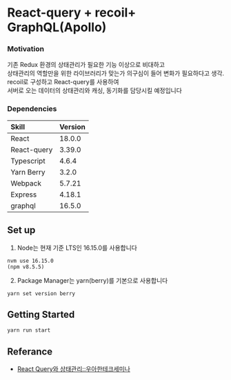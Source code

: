 # React-query + recoil+ GraphQL(Apollo)


### Motivation
기존 Redux 환경의 상태관리가 필요한 기능 이상으로 비대하고  
상태관리의 역할만을 위한 라이브러리가 맞는가 의구심이 들어 변화가 필요하다고 생각.  
recoil로 구성하고 React-query를 사용하여   
서버로 오는 데이터의 상태관리와 캐싱, 동기화를 담당시킬 예정입니다

### Dependencies

| Skill       | Version |
|:------------|:--------|
| React       | 18.0.0  |
| React-query | 3.39.0  |
| Typescript  | 4.6.4   |
| Yarn Berry  | 3.2.0   |
| Webpack     | 5.7.21  |
| Express     | 4.18.1  |
| graphql     | 16.5.0  |

## Set up

1. Node는 현재 기준 LTS인 16.15.0를 사용합니다

```
nvm use 16.15.0
(npm v8.5.5)
```

2. Package Manager는 yarn(berry)를 기본으로 사용합니다

```
yarn set version berry
```

## Getting Started

```
yarn run start
```

## Referance

- [React Query와 상태관리::우아한테크세미나](https://www.youtube.com/watch?v=MArE6Hy371c)
